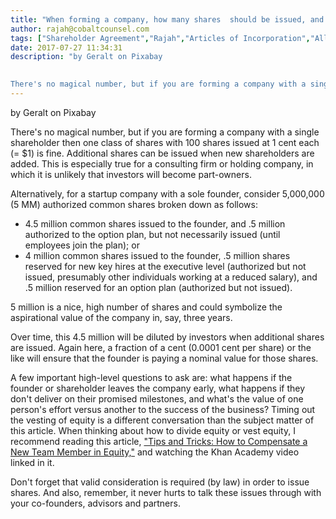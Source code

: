 ```yaml
---
title: "When forming a company, how many shares  should be issued, and at what price?"
author: rajah@cobaltcounsel.com
tags: ["Shareholder Agreement","Rajah","Articles of Incorporation","All Jurisdictions"]
date: 2017-07-27 11:34:31
description: "by Geralt on Pixabay
 

There's no magical number, but if you are forming a company with a single shareholder then one class of shares with 100 shares issued at 1 cent each (= $1) is fine. Additional..."
---
```


by Geralt on Pixabay
 

There's no magical number, but if you are forming a company with a single shareholder then one class of shares with 100 shares issued at 1 cent each (= $1) is fine. Additional shares can be issued when new shareholders are added. This is especially true for a consulting firm or holding company, in which it is unlikely that investors will become part-owners.

Alternatively, for a startup company with a sole founder, consider 5,000,000 (5 MM) authorized common shares broken down as follows:

- 4.5 million common shares issued to the founder, and .5 million authorized to the option plan, but not necessarily issued (until employees join the plan); or
- 4 million common shares issued to the founder, .5 million shares reserved for new key hires at the executive level (authorized but not issued, presumably other individuals working at a reduced salary), and .5 million reserved for an option plan (authorized but not issued).

5 million is a nice, high number of shares and could symbolize the aspirational value of the company in, say, three years.

Over time, this 4.5 million will be diluted by investors when additional shares are issued. Again here, a fraction of a cent (0.0001 cent per share) or the like will ensure that the founder is paying a nominal value for those shares.

A few important high-level questions to ask are: what happens if the founder or shareholder leaves the company early, what happens if they don't deliver on their promised milestones, and what's the value of one person's effort versus another to the success of the business? Timing out the vesting of equity is a different conversation than the subject matter of this article. When thinking about how to divide equity or vest equity, I recommend reading this article, ["Tips and Tricks: How to Compensate a New Team Member in Equity,"](https://blog.clausehound.com/tips-and-tricks-how-to-compensate-a-new-team-member-in-equity/) and watching the Khan Academy video linked in it.

Don't forget that valid consideration is required (by law) in order to issue shares. And also, remember, it never hurts to talk these issues through with your co-founders, advisors and partners.